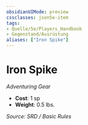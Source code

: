 ```yaml
---
obsidianUIMode: preview
cssclasses: json5e-item
tags:
- Quelle/5e/Players_Handbook
- Gegenstand/Ausrüstung
aliases: ["Iron Spike"]
---
```

# Iron Spike
*Adventuring Gear*  

- **Cost**: 1 sp
- **Weight**: 0.5 lbs.

*Source: SRD / Basic Rules*